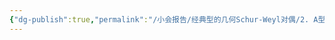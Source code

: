 ```yaml
---
{"dg-publish":true,"permalink":"/小会报告/经典型的几何Schur-Weyl对偶/2. A型的几何Schur-Weyl对偶/","dgPassFrontmatter":true,"created":"2024-07-16T21:28:06.177+08:00","updated":"2024-07-16T21:28:40.936+08:00"}
---
```


